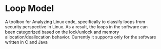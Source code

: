 # Loop Model

A toolbox for Analyzing Linux code, specifically to classify loops from security perspective in Linux. As a result, the loops in the software can been categorized based on the lock/unlock and memory allocation/deallocation behavior.
Currently it supports only for the software written in C and Java
